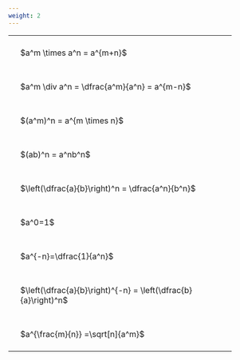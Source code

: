 ```yaml
---
weight: 2
---
```


<style type="text/css">
#T_90163 th.col_heading {
  text-align: left;
  font-size: 1em;
}
#T_90163 td {
  text-align: left;
  font-size: 1em;
  padding: 1.5em;
}
#T_90163_row0_col0, #T_90163_row1_col0, #T_90163_row2_col0, #T_90163_row3_col0, #T_90163_row4_col0, #T_90163_row5_col0, #T_90163_row6_col0, #T_90163_row7_col0, #T_90163_row8_col0 {
  width: 400px;
  white-space: pre-wrap;
}
</style>
<table id="T_90163">
  <thead>
  </thead>
  <tbody>
    <tr>
      <td id="T_90163_row0_col0" class="data row0 col0" >$a^m \times a^n = a^{m+n}$</td>
    </tr>
    <tr>
      <td id="T_90163_row1_col0" class="data row1 col0" >$a^m \div a^n = \dfrac{a^m}{a^n} = a^{m-n}$</td>
    </tr>
    <tr>
      <td id="T_90163_row2_col0" class="data row2 col0" >$(a^m)^n = a^{m \times n}$</td>
    </tr>
    <tr>
      <td id="T_90163_row3_col0" class="data row3 col0" >$(ab)^n = a^nb^n$</td>
    </tr>
    <tr>
      <td id="T_90163_row4_col0" class="data row4 col0" >$\left(\dfrac{a}{b}\right)^n = \dfrac{a^n}{b^n}$</td>
    </tr>
    <tr>
      <td id="T_90163_row5_col0" class="data row5 col0" >$a^0=1$</td>
    </tr>
    <tr>
      <td id="T_90163_row6_col0" class="data row6 col0" >$a^{-n}=\dfrac{1}{a^n}$</td>
    </tr>
    <tr>
      <td id="T_90163_row7_col0" class="data row7 col0" >$\left(\dfrac{a}{b}\right)^{-n} = \left(\dfrac{b}{a}\right)^n$</td>
    </tr>
    <tr>
      <td id="T_90163_row8_col0" class="data row8 col0" >$a^{\frac{m}{n}} =\sqrt[n]{a^m}$</td>
    </tr>
  </tbody>
</table>
